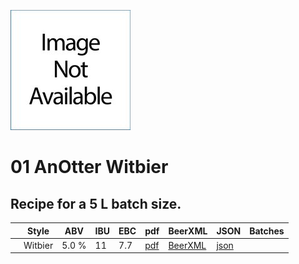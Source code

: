 ![logo](./01_AnOtter_Witbier.jpeg)

# 01 AnOtter Witbier

## Recipe for a 5 L batch size.

|       | Style   | ABV   | IBU | EBC | pdf                            | BeerXML                             | JSON                              | Batches |
|-------|---------|-------|-----|-----|--------------------------------|-------------------------------------|-----------------------------------|---------|
|       | Witbier | 5.0 % | 11  | 7.7 |[pdf](./01_AnOtter_Witbier.pdf) | [BeerXML](./01_AnOtter_Witbier.xml) | [json](./01_AnOtter_Witbier.json) |         |
